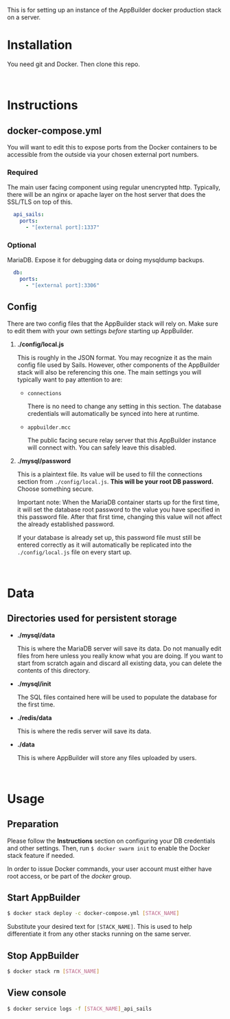 This is for setting up an instance of the AppBuilder docker production stack on a server.

# Installation

You need git and Docker. Then clone this repo.


<p>&nbsp;</p>


# Instructions

## docker-compose.yml

  You will want to edit this to expose ports from the Docker containers
  to be accessible from the outside via your chosen external port numbers.

### **Required**
  The main user facing component using regular unencrypted http. Typically, there will 
  be an nginx or apache layer on the host server that does the SSL/TLS on top of 
  this.
  ```yaml
    api_sails:
      ports:
        - "[external port]:1337"
  ```

### **Optional**
  MariaDB. Expose it for debugging data or doing mysqldump backups.
  ```yaml
    db:
      ports:
        - "[external port]:3306"
  ```


## Config

  There are two config files that the AppBuilder stack will rely on.
  Make sure to edit them with your own settings *before* starting up 
  AppBuilder.

1. **./config/local.js**

    This is roughly in the JSON format. You may recognize it as the main config
    file used by Sails. However, other components of the AppBuilder stack will
    also be referencing this one. The main settings you will typically want to 
    pay attention to are:
  
    * `connections`
    
      There is no need to change any setting in this section. The database 
      credentials will automatically be synced into here at runtime.
    
    * `appbuilder.mcc`
    
      The public facing secure relay server that this AppBuilder instance 
      will connect with. You can safely leave this disabled.

2. **./mysql/password**

    This is a plaintext file. Its value will be used to fill
    the connections section from `./config/local.js`. **This
    will be your root DB password.** Choose something secure.

    Important note: When the MariaDB container starts up for the first 
    time, it will set the database root password to the value you have 
    specified in this password file. After that first time, changing 
    this value will not affect the already established password.
    
    If your database is already set up, this password file must still be
    entered correctly as it will automatically be replicated into the 
    `./config/local.js` file on every start up.


<p>&nbsp;</p>


# Data

## Directories used for persistent storage

  * **./mysql/data**

    This is where the MariaDB server will save its data. Do not manually edit
    files from here unless you really know what you are doing. If you want to
    start from scratch again and discard all existing data, you can delete the
    contents of this directory.

  * **./mysql/init**

    The SQL files contained here will be used to populate the database for the
    first time.

  * **./redis/data**

    This is where the redis server will save its data.

  * **./data**

    This is where AppBuilder will store any files uploaded by users.


<p>&nbsp;</p>


# Usage

## Preparation

  Please follow the **Instructions** section on configuring your DB credentials
  and other settings. Then, run `$ docker swarm init` to enable the Docker 
  stack feature if needed.
    
  In order to issue Docker commands, your user account must either have root 
  access, or be part of the *docker* group.

## Start AppBuilder

```sh
$ docker stack deploy -c docker-compose.yml [STACK_NAME]
```
  Substitute your desired text for `[STACK_NAME]`. This is used to help
  differentiate it from any other stacks running on the same server.

## Stop AppBuilder

```sh
$ docker stack rm [STACK_NAME]
```

## View console

```sh
$ docker service logs -f [STACK_NAME]_api_sails
```

